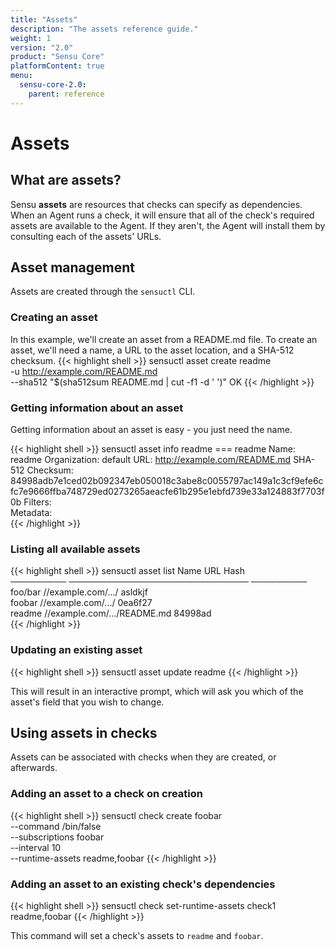 ```yaml
---
title: "Assets"
description: "The assets reference guide."
weight: 1
version: "2.0"
product: "Sensu Core"
platformContent: true
menu:
  sensu-core-2.0:
    parent: reference
---
```


# Assets

## What are assets?

Sensu **assets** are resources that checks can specify as dependencies. When an
Agent runs a check, it will ensure that all of the check's required assets
are available to the Agent. If they aren't, the Agent will install them by
consulting each of the assets' URLs.

## Asset management

Assets are created through the `sensuctl` CLI.

### Creating an asset

In this example, we'll create an asset from a README.md file. To create an
asset, we'll need a name, a URL to the asset location, and a SHA-512 checksum.
{{< highlight shell >}}
sensuctl asset create readme \
  -u http://example.com/README.md \
  --sha512 "$(sha512sum README.md | cut -f1 -d ' ')"
OK
{{< /highlight >}}

### Getting information about an asset

Getting information about an asset is easy - you just need the name.

{{< highlight shell >}}
sensuctl asset info readme
=== readme
Name:             readme
Organization:     default
URL:              http://example.com/README.md
SHA-512 Checksum: 84998adb7e1ced02b092347eb050018c3abe8c0055797ac149a1c3cf9efe6cfc7e9666ffba748729ed0273265aeacfe61b295e1ebfd739e33a124883f7703f0b
Filters:          
Metadata:         
{{< /highlight >}}

### Listing all available assets

{{< highlight shell >}}
sensuctl asset list
   Name                 URL                Hash    
 ───────── ───────────────────────────── ───────── 
  foo/bar   //example.com/.../            asldkjf  
  foobar    //example.com/.../            0ea6f27  
  readme    //example.com/.../README.md   84998ad  
{{< /highlight >}}

### Updating an existing asset

{{< highlight shell >}}
sensuctl asset update readme
{{< /highlight >}}

This will result in an interactive prompt, which will ask you which of the
asset's field that you wish to change.

## Using assets in checks

Assets can be associated with checks when they are created, or afterwards.

### Adding an asset to a check on creation

{{< highlight shell >}}
sensuctl check create foobar \
  --command /bin/false \
  --subscriptions foobar \
  --interval 10 \
  --runtime-assets readme,foobar
{{< /highlight >}}

### Adding an asset to an existing check's dependencies

{{< highlight shell >}}
sensuctl check set-runtime-assets check1 readme,foobar
{{< /highlight >}}

This command will set a check's assets to `readme` and `foobar`.
